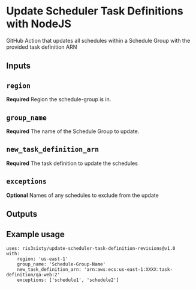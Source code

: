 # Update Scheduler Task Definitions with NodeJS

GitHub Action that updates all schedules within a Schedule Group with the provided task definition ARN

## Inputs

## `region`

**Required** Region the schedule-group is in.

## `group_name`

**Required** The name of the Schedule Group to update.

## `new_task_definition_arn`

**Required** The task definition to update the schedules

## `exceptions`

**Optional** Names of any schedules to exclude from the update

## Outputs


## Example usage

```
uses: ris3sixty/update-scheduler-task-definition-revisions@v1.0
with:
	region: 'us-east-1'
	group_name: 'Schedule-Group-Name'
	new_task_definition_arn: 'arn:aws:ecs:us-east-1:XXXX:task-definition/qa-web:2'
	exceptions: ['schedule1', 'schedule2']